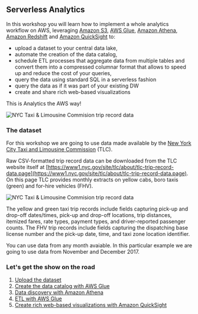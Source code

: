 ## Serverless Analytics

In this workshop you will learn how to implement a whole analytics workflow on AWS, leveraging [Amazon S3](https://aws.amazon.com/s3/), [AWS Glue](https://aws.amazon.com/glue/), [Amazon Athena](https://aws.amazon.com/athena/), [Amazon Redshift](https://aws.amazon.com/redshift/) and [Amazon QuickSight](https://aws.amazon.com/quicksight/) to:  

* upload a dataset to your central data lake,
* automate the creation of the data catalog,
* schedule ETL processes that aggregate data from multiple tables and convert them into a compressed columnar format that allows to speed up and reduce the cost of your queries,
* query the data using standard SQL in a serverless fashion
* query the data as if it was part of your existing DW
* create and share rich web-based visualizations

This is Analytics the AWS way!

![NYC Taxi & Limousine Commision trip record data](images/00-serverless-analytics.png)


### The dataset

For this workshop we are going to use data made available by the [New York City Taxi and Limousine Commission](https://www1.nyc.gov/site/tlc/about/tlc-trip-record-data.page) (TLC).

Raw CSV-formatted trip record data can be downloaded from the TLC website itself at [https://www1.nyc.gov/site/tlc/about/tlc-trip-record-data.page](https://www1.nyc.gov/site/tlc/about/tlc-trip-record-data.page). On this page TLC provides monthly extracts on yellow cabs, boro taxis (green) and for-hire vehicles (FHV).

![NYC Taxi & Limousine Commision trip record data](images/02-nyc-tlc-raw-data.png)

The yellow and green taxi trip records include fields capturing pick-up and drop-off dates/times, pick-up and drop-off locations, trip distances, itemized fares, rate types, payment types, and driver-reported passenger counts. The FHV trip records include fields capturing the dispatching base license number and the pick-up date, time, and taxi zone location identifier.

You can use data from any month avaiable. In this particular example we are going to use data from November and December 2017.


### Let's get the show on the road

1. [Upload the dataset](01-setup.md)
2. [Create the data catalog with AWS Glue](02-data-catalog.md)
3. [Data discovery with Amazon Athena](03-data-discovery.md)
4. [ETL with AWS Glue](04-etl.md)
5. [Create rich web-based visualizations with Amazon QuickSight](05-visualization.md)



